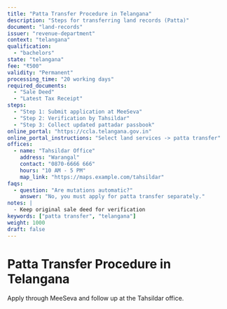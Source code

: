```yaml
---
title: "Patta Transfer Procedure in Telangana"
description: "Steps for transferring land records (Patta)"
document: "land-records"
issuer: "revenue-department"
context: "telangana"
qualification:
  - "bachelors"
state: "telangana"
fee: "₹500"
validity: "Permanent"
processing_time: "20 working days"
required_documents:
  - "Sale Deed"
  - "Latest Tax Receipt"
steps:
  - "Step 1: Submit application at MeeSeva"
  - "Step 2: Verification by Tahsildar"
  - "Step 3: Collect updated pattadar passbook"
online_portal: "https://ccla.telangana.gov.in"
online_portal_instructions: "Select land services -> patta transfer"
offices:
  - name: "Tahsildar Office"
    address: "Warangal"
    contact: "0870-6666 666"
    hours: "10 AM - 5 PM"
    map_link: "https://maps.example.com/tahsildar"
faqs:
  - question: "Are mutations automatic?"
    answer: "No, you must apply for patta transfer separately."
notes: |
  - Keep original sale deed for verification
keywords: ["patta transfer", "telangana"]
weight: 1000
draft: false
---
```


# Patta Transfer Procedure in Telangana

Apply through MeeSeva and follow up at the Tahsildar office.
